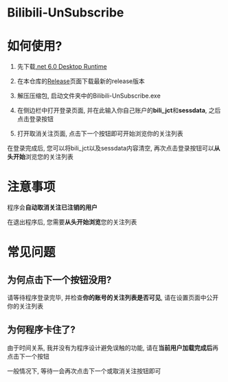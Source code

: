 # Bilibili-UnSubscribe

# 如何使用?

1. 先下载[.net 6.0 Desktop Runtime](https://dotnet.microsoft.com/zh-cn/download/dotnet/6.0)

2. 在本仓库的[Release](https://github.com/Miaoyww/Bilibili-UnSubscriber/releases)页面下载最新的release版本
3. 解压压缩包, 启动文件夹中的Bilibili-UnSubscribe.exe

4. 在侧边栏中打开登录页面, 并在此输入你自己账户的**bili_jct**和**sessdata**, 之后点击登录按钮
5. 打开取消关注页面, 点击下一个按钮即可开始浏览你的关注列表

在登录完成后, 您可以将bili_jct以及sessdata内容清空, 再次点击登录按钮可以**从头开始**浏览您的关注列表

# 注意事项

程序会**自动取消关注已注销的用户**

在退出程序后, 您需要**从头开始浏览**您的关注列表

# 常见问题

## 为何点击下一个按钮没用?
请等待程序登录完毕, 并检查**你的账号的关注列表是否可见**, 请在设置页面中公开你的关注列表

## 为何程序卡住了?
由于时间关系, 我并没有为程序设计避免误触的功能, 请在**当前用户加载完成后**再点击下一个按钮

一般情况下, 等待一会再次点击下一个或取消关注按钮即可  
